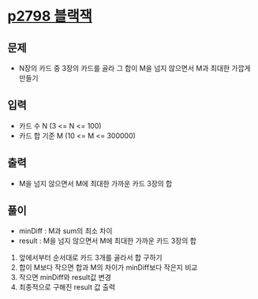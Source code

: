 # [p2798 블랙잭](https://www.acmicpc.net/problem/2798)
## 문제
- N장의 카드 중 3장의 카드를 골라 그 합이 M을 넘지 않으면서 M과 최대한 가깝게 만들기

## 입력
- 카드 수 N (3 <= N <= 100)
- 카드 합 기준 M (10 <= M <= 300000)

## 출력
- M을 넘지 않으면서 M에 최대한 가까운 카드 3장의 합

## 풀이
- minDiff : M과 sum의 최소 차이
- result : M을 넘지 않으면서 M에 최대한 가까운 카드 3장의 합
1. 앞에서부터 순서대로 카드 3개를 골라서 합 구하기
2. 합이 M보다 작으면 합과 M의 차이가 minDiff보다 작은지 비교
3. 작으면 minDiff와 result값 변경
4. 최종적으로 구해진 result 값 출력